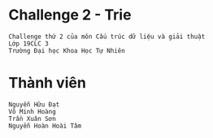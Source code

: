 # Challenge 2 - Trie
    Challenge thứ 2 của môn Cấu trúc dữ liệu và giải thuật
    Lớp 19CLC 3
    Trường Đại học Khoa Học Tự Nhiên
# Thành viên
    Nguyễn Hữu Đạt
    Võ Minh Hoàng
    Trần Xuân Sơn
    Nguyễn Hoàn Hoài Tâm